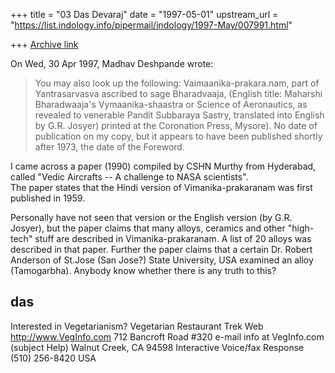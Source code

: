 +++
title = "03 Das Devaraj"
date = "1997-05-01"
upstream_url = "https://list.indology.info/pipermail/indology/1997-May/007991.html"

+++
[Archive link](https://list.indology.info/pipermail/indology/1997-May/007991.html)

On Wed, 30 Apr 1997, Madhav Deshpande wrote:

> You may also look up the following:
> 	Vaimaanika-prakara.nam, part of Yantrasarvasva ascribed to sage
> Bharadvaaja, (English title: Maharshi Bharadwaaja's Vymaanika-shaastra or
> Science of Aeronautics, as revealed to venerable Pandit Subbaraya Sastry,
> translated into English by G.R. Josyer) printed at the Coronation Press,
> Mysore).  No date of publication on my copy, but it appears to have been
> published shortly after 1973, the date of the Foreword.

I came across a paper (1990) compiled by CSHN Murthy from Hyderabad,
called "Vedic Aircrafts -- A challenge to NASA scientists".  
The paper states that the Hindi version of Vimanika-prakaranam was 
first published in 1959.  

Personally have not seen that version or the English version (by 
G.R. Josyer), but the paper claims that many alloys, ceramics and 
other "high-tech" stuff are described in Vimanika-prakaranam.  A 
list of 20 alloys was described in that paper.  Further the paper 
claims that a certain Dr. Robert Anderson of St.Jose (San Jose?) 
State University, USA examined an alloy (Tamogarbha).  Anybody 
know whether there is any truth to this?

das
-------------------------------------------------------------------
Interested in Vegetarianism?             Vegetarian Restaurant Trek
Web    http://www.VegInfo.com                712 Bancroft Road #320
e-mail info at VegInfo.com (subject Help)       Walnut Creek, CA 94598
Interactive Voice/fax Response  (510) 256-8420                  USA




